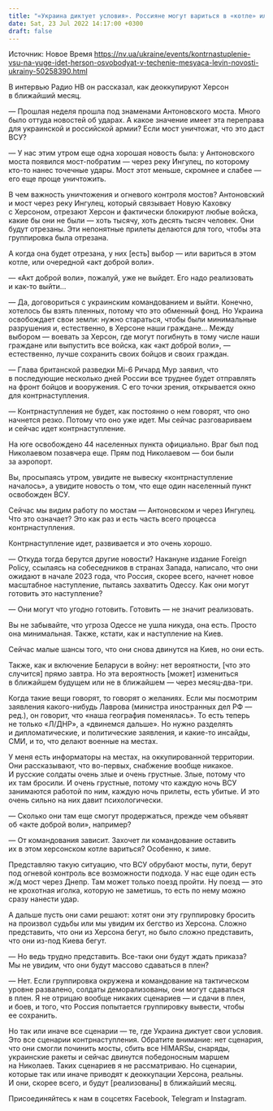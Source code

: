 ```yaml
---
title: "«Украина диктует условия». Россияне могут вариться в «котле» или совершить «акт доброй воли» — Игаль Левин о сценариях деоккупации Херсона"
date: Sat, 23 Jul 2022 14:17:00 +0300
draft: false
---
```

Источник: Новое Время https://nv.ua/ukraine/events/kontrnastuplenie-vsu-na-yuge-idet-herson-osvobodyat-v-techenie-mesyaca-levin-novosti-ukrainy-50258390.html


 В интервью Радио НВ он рассказал, как деоккупируют Херсон в ближайший месяц.

— Прошлая неделя прошла под знаменами Антоновского моста. Много было оттуда новостей об ударах. А какое значение имеет эта переправа для украинской и российской армии? Если мост уничтожат, что это даст ВСУ?

— У нас этим утром еще одна хорошая новость была: у Антоновского моста появился мост-побратим — через реку Ингулец, по которому кто-то нанес точечные удары. Мост этот меньше, скромнее и слабее — его еще проще уничтожить.

В чем важность уничтожения и огневого контроля мостов? Антоновский и мост через реку Ингулец, который связывает Новую Каховку с Херсоном, отрезают Херсон и фактически блокируют любые войска, какие бы они не были — хоть тысячу, хоть десять тысяч человек. Они будут отрезаны. Эти непонятные прилеты делаются для того, чтобы эта группировка была отрезана.

А когда она будет отрезана, у них [есть] выбор — или вариться в этом котле, или очередной «акт доброй воли».

— «Акт доброй воли», пожалуй, уже не выйдет. Его надо реализовать и как-то выйти…

— Да, договориться с украинским командованием и выйти. Конечно, хотелось бы взять пленных, потому что это обменный фонд. Но Украина освобождает свои земли: нужно стараться, чтобы были минимальные разрушения и, естественно, в Херсоне наши граждане… Между выбором — воевать за Херсон, где могут погибнуть в тому числе наши граждане или выпустить все войска, как «акт доброй воли», — естественно, лучше сохранить своих бойцов и своих граждан.

— Глава британской разведки Мi-6 Ричард Мур заявил, что в последующие несколько дней России все труднее будет отправлять на фронт бойцов и вооружения. С его точки зрения, открывается окно для контрнаступления.

— Контрнаступления не будет, как постоянно о нем говорят, что оно начнется резко. Потому что оно уже идет. Мы сейчас разговариваем и сейчас идет контрнаступление.

На юге освобождено 44 населенных пункта официально. Враг был под Николаевом позавчера еще. Прям под Николаевом — бои были за аэропорт.

Вы, просыпаясь утром, увидите не вывеску «контрнаступление началось», а увидите новость о том, что еще один населенный пункт освобожден ВСУ.

Сейчас мы видим работу по мостам — Антоновском и через Ингулец. Что это означает? Это как раз и есть часть всего процесса контрнаступления.

Контрнаступление идет, развивается и это очень хорошо.

— Откуда тогда берутся другие новости? Накануне издание Foreign Policy, ссылаясь на собеседников в странах Запада, написало, что они ожидают в начале 2023 года, что Россия, скорее всего, начнет новое масштабное наступление, пытаясь захватить Одессу. Как они могут готовить это наступление?

— Они могут что угодно готовить. Готовить — не значит реализовать.

Вы не забывайте, что угроза Одессе не ушла никуда, она есть. Просто она минимальная. Также, кстати, как и наступление на Киев.

Сейчас малые шансы того, что они снова двинутся на Киев, но они есть.

Также, как и включение Беларуси в войну: нет вероятности, [что это случится] прямо завтра. Но эта вероятность [может] измениться в ближайшем будущем или не в ближайшем — через месяц-два-три.

Когда такие вещи говорят, то говорят о желаниях. Если мы посмотрим заявления какого-нибудь Лаврова (министра иностранных дел РФ — ред.), он говорит, что «наша география поменялась». То есть теперь не только «Л/ДНР», а «двинемся дальше». Но нужно разделять и дипломатические, и политические заявления, и какие-то инсайды, СМИ, и то, что делают военные на местах.

У меня есть информаторы на местах, на оккупированной территории. Они рассказывают, что во-первых, снабжение вообще никакое. И русские солдаты очень злые и очень грустные. Злые, потому что их там бросили. И очень грустные, потому что каждую ночь ВСУ занимаются работой по ним, каждую ночь прилеты, есть убитые. И это очень сильно на них давит психологически.

— Сколько они там еще смогут продержаться, прежде чем объявят об «акте доброй воли», например?

— От командования зависит. Захочет ли командование оставить их в этом херсонском котле вариться? Особенно, к зиме.

Представляю такую ситуацию, что ВСУ обрубают мосты, пути, берут под огневой контроль все возможности подхода. У нас еще один есть ж/д мост через Днепр. Там может только поезд пройти. Ну поезд — это не крохотная иголка, которую не заметишь, то есть по нему можно сразу нанести удар.

А дальше пусть они сами решают: хотят они эту группировку бросить на произвол судьбы или мы увидим их бегство из Херсона. Сложно представить, что они из Херсона бегут, но было сложно представить, что они из-под Киева бегут.

— Но ведь трудно представить. Все-таки они будут ждать приказа? Мы не увидим, что они будут массово сдаваться в плен?

— Нет. Если группировка окружена и командование на тактическом уровне развалено, солдаты деморализованы, они могут сдаваться в плен. Я не отрицаю вообще никаких сценариев — и сдачи в плен, и боев, и того, что Россия попытается группировку вывести, чтобы ее сохранить.

Но так или иначе все сценарии — те, где Украина диктует свои условия. Это все сценарии контрнаступления. Обратите внимание: нет сценария, что они смогли починить мосты, сбить все HIMARSы, снаряды, украинские ракеты и сейчас двинутся победоносным маршем на Николаев. Таких сценариев я не рассматриваю. Но сценарии, которые так или иначе приводят к деоккупации Херсона, реальны. И они, скорее всего, и будут [реализованы] в ближайший месяц.

Присоединяйтесь к нам в соцсетях Facebook, Telegram и Instagram.
